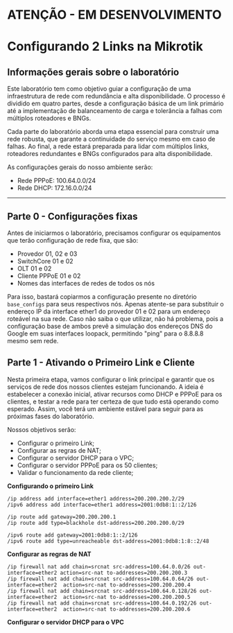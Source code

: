 # ATENÇÃO - EM DESENVOLVIMENTO

# Configurando 2 Links na Mikrotik 

## Informações gerais sobre o laboratório
Este laboratório tem como objetivo guiar a configuração de uma infraestrutura de rede com redundância e alta disponibilidade. O processo é dividido em quatro partes, desde a configuração básica de um link primário até a implementação de balanceamento de carga e tolerância a falhas com múltiplos roteadores e BNGs.

Cada parte do laboratório aborda uma etapa essencial para construir uma rede robusta, que garante a continuidade do serviço mesmo em caso de falhas. Ao final, a rede estará preparada para lidar com múltiplos links, roteadores redundantes e BNGs configurados para alta disponibilidade.

As configurações gerais do nosso ambiente serão:
- Rede PPPoE: 100.64.0.0/24
- Rede DHCP: 172.16.0.0/24

---
## Parte 0 - Configurações fixas
Antes de iniciarmos o laboratório, precisamos configurar os equipamentos que terão configuração de rede fixa, que são:
- Provedor 01, 02 e 03
- SwitchCore 01 e 02
- OLT 01 e 02
- Cliente PPPoE 01 e 02
- Nomes das interfaces de redes de todos os nós

Para isso, bastará copiarmos a configuração presente no diretório `base_configs` para seus respectivos nós. Apenas atente-se para substituir o endereço IP da interface ether1 do provedor 01 e 02 para um endereço roteável na sua rede. Caso não saiba o que utilizar, não há problema, pois a configuração base de ambos prevê a simulação dos endereços DNS do Google em suas interfaces loopack, permitindo "ping" para o 8.8.8.8 mesmo sem rede.

## Parte 1 - Ativando o Primeiro Link e Cliente
Nesta primeira etapa, vamos configurar o link principal e garantir que os serviços de rede dos nossos clientes estejam funcionando. A ideia é estabelecer a conexão inicial, ativar recursos como DHCP e PPPoE para os clientes, e testar a rede para ter certeza de que tudo está operando como esperado. Assim, você terá um ambiente estável para seguir para as próximas fases do laboratório.

Nossos objetivos serão:
- Configurar o primeiro Link;
- Configurar as regras de NAT;
- Configurar o servidor DHCP para o VPC;
- Configurar o servidor PPPoE para os 50 clientes;
- Validar o funcionamento da rede cliente;

**Configurando o primeiro Link**
```
/ip address add interface=ether1 address=200.200.200.2/29
/ipv6 address add interface=ether1 address=2001:0db8:1::2/126

/ip route add gateway=200.200.200.1
/ip route add type=blackhole dst-address=200.200.200.0/29

/ipv6 route add gateway=2001:0db8:1::2/126
/ipv6 route add type=unreacheable dst-address=2001:0db8:1:8::2/48
```

**Configurar as regras de NAT**
```
/ip firewall nat add chain=srcnat src-address=100.64.0.0/26 out-interface=ether2 action=src-nat to-addresses=200.200.200.3
/ip firewall nat add chain=srcnat src-address=100.64.0.64/26 out-interface=ether2  action=src-nat to-addresses=200.200.200.4
/ip firewall nat add chain=srcnat src-address=100.64.0.128/26 out-interface=ether2  action=src-nat to-addresses=200.200.200.5
/ip firewall nat add chain=srcnat src-address=100.64.0.192/26 out-interface=ether2  action=src-nat to-addresses=200.200.200.6
```

**Configurar o servidor DHCP para o VPC**

